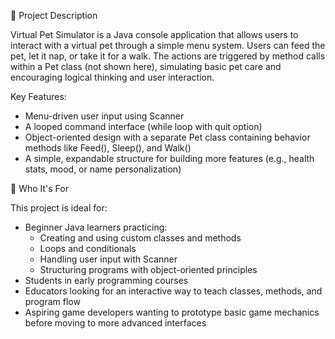 🐶 Project Description

Virtual Pet Simulator is a Java console application that allows users to interact with a virtual pet through a simple menu system. Users can feed the pet, let it nap, or take it for a walk. The actions are triggered by method calls within a Pet class (not shown here), simulating basic pet care and encouraging logical thinking and user interaction.

Key Features:
- Menu-driven user input using Scanner
- A looped command interface (while loop with quit option)
- Object-oriented design with a separate Pet class containing behavior methods like Feed(), Sleep(), and Walk()
- A simple, expandable structure for building more features (e.g., health stats, mood, or name personalization)

🎯 Who It's For

This project is ideal for:
- Beginner Java learners practicing:
  - Creating and using custom classes and methods
  - Loops and conditionals
  - Handling user input with Scanner
  - Structuring programs with object-oriented principles
- Students in early programming courses
- Educators looking for an interactive way to teach classes, methods, and program flow
- Aspiring game developers wanting to prototype basic game mechanics before moving to more advanced interfaces

